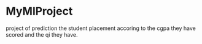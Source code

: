 # MyMlProject
project of prediction the student placement accoring to the cgpa they have scored and the qi they have.

